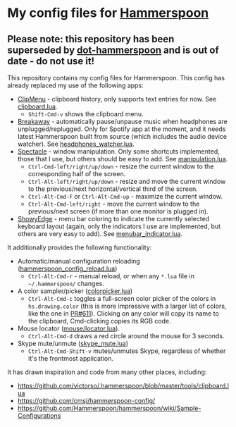 # My config files for [Hammerspoon](http://www.hammerspoon.org)

## Please note: this repository has been superseded by [dot-hammerspoon](https://github.com/zzamboni/dot-hammerspoon) and is out of date - **do not use it!**

This repository contains my config files for Hammerspoon. This config
has already replaced my use of the following apps:

- [ClipMenu](http://www.clipmenu.com) - clipboard history, only
  supports text entries for now. See
  [clipboard.lua](misc/clipboard.lua).
  - `Shift-Cmd-v` shows the clipboard menu.
- [Breakaway](http://www.macupdate.com/app/mac/23361/breakaway) -
  automatically pause/unpause music when headphones are
  unplugged/replugged. Only for Spotify app at the moment, and it
  needs latest Hammerspoon built from source (which includes the audio
  device watcher). See
  [headphones_watcher.lua](audio/headphones_watcher.lua).
- [Spectacle](https://www.spectacleapp.com) - window
  manipulation. Only some shortcuts implemented, those that I use, but
  others should be easy to add.  See
  [manipulation.lua](windows/manipulation.lua).
  - `Ctrl-Cmd-left/right/up/down` - resize the current window to the
    corresponding half of the screen.
  - `Ctrl-Alt-left/right/up/down` - resize and move the current window
    to the previous/next horizontal/vertical third of the screen.
  - `Ctrl-Alt-Cmd-F` or `Ctrl-Alt-Cmd-up` - maximize the current window.
  - `Ctrl-Alt-Cmd-left/right` - move the current window to the
    previous/next screen (if more than one monitor is plugged in).
- [ShowyEdge](https://pqrs.org/osx/ShowyEdge/index.html.en) - menu bar
  coloring to indicate the currently selected keyboard layout (again,
  only the indicators I use are implemented, but others are very easy
  to add). See
  [menubar_indicator.lua](keyboard/menubar_indicator.lua).

It additionally provides the following functionality:

- Automatic/manual configuration reloading ([hammerspoon_config_reload.lua](apps/hammerspoon_config_reload.lua))
  - `Ctrl-Alt-Cmd-r` - manual reload, or when any `*.lua` file in
    `~/.hammerspoon/` changes.
- A color sampler/picker ([colorpicker.lua](misc/colorpicker.lua))
  - `Ctrl-Alt-Cmd-c` toggles a full-screen color picker of the colors in
    `hs.drawing.color` (this is more impressive with a larger list of
    colors, like the one in
    [PR#611](https://github.com/Hammerspoon/hammerspoon/pull/611/files)). Clicking
    on any color will copy its name to the clipboard, Cmd-clicking
    copies its RGB code.
- Mouse locator ([mouse/locator.lua](mouse/locator.lua)).
  - `Ctrl-Alt-Cmd-d` draws a red circle around the mouse for 3 seconds.
- Skype mute/unmute ([skype_mute.lua](apps/skype_mute.lua))
  - `Ctrl-Alt-Cmd-Shift-v` mutes/unmutes Skype, regardless of whether
    it's the frontmost application.

It has drawn inspiration and code from many other places, including:

- https://github.com/victorso/.hammerspoon/blob/master/tools/clipboard.lua
- https://github.com/cmsj/hammerspoon-config/
- https://github.com/Hammerspoon/hammerspoon/wiki/Sample-Configurations
  
